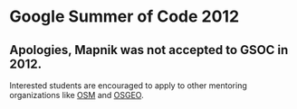 # Google Summer of Code 2012

## Apologies, Mapnik was not accepted to GSOC in 2012.

Interested students are encouraged to apply to other mentoring organizations like [OSM](http://wiki.openstreetmap.org/wiki/Google_Summer_of_Code/2012) and [OSGEO](http://wiki.osgeo.org/wiki/Google_Summer_of_Code_2012).
